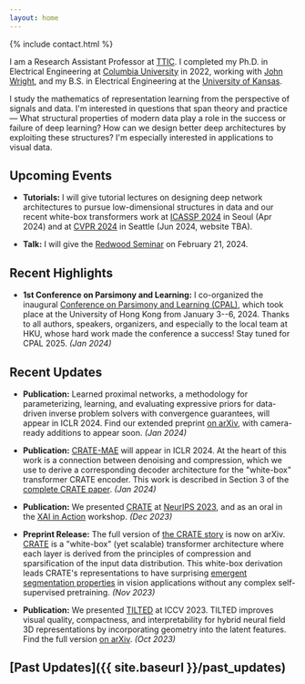 ```yaml
---
layout: home
---
```


{% include contact.html %}

I am a Research Assistant Professor at [TTIC](https://ttic.edu). I completed
my Ph.D. in Electrical Engineering at [Columbia
University](https://ee.columbia.edu) in 2022, working with [John
Wright](http://www.columbia.edu/~jw2966/), and my B.S. in Electrical
Engineering at the [University of Kansas](https://eecs.ku.edu).

I study the mathematics of representation learning from the
perspective of signals and data. I'm interested in questions that span theory
and practice &mdash; What structural properties of modern data play a role in the
success or failure of deep learning? How can we design better deep
architectures by exploiting these structures? I'm especially interested in
applications to visual data.

## Upcoming Events

- **Tutorials:** I will give tutorial lectures on designing deep
  network architectures to pursue low-dimensional structures in data and our
  recent white-box transformers work at [ICASSP
  2024](https://cmsworkshops.com/ICASSP2024/tutorials.php#tut25) in Seoul (Apr 2024) and at [CVPR 2024]() in Seattle (Jun 2024, website TBA).

- **Talk:** I will give the [Redwood
  Seminar](https://redwood.berkeley.edu/seminars/sam-buchanan-feb-2024/) on
  February 21, 2024.

## Recent Highlights

- **1st Conference on Parsimony and Learning:** I co-organized the inaugural [Conference on
  Parsimony and Learning (CPAL)](https://cpal.cc), which took place at the
  University of Hong Kong from January 3--6, 2024. Thanks to all authors,
  speakers, organizers, and especially to the local team at HKU, whose hard
  work made the conference a success! Stay tuned for CPAL 2025. _(Jan 2024)_

## Recent Updates

- **Publication:** Learned proximal networks, a methodology for
  parameterizing, learning, and evaluating expressive priors for data-driven inverse
  problem solvers with convergence guarantees, will appear in ICLR 2024.
  Find our extended preprint [on arXiv](https://arxiv.org/abs/2310.14344), with
  camera-ready additions to appear soon. _(Jan 2024)_

- **Publication:** [CRATE-MAE](https://ma-lab-berkeley.github.io/CRATE/) will
  appear in ICLR 2024. At the heart of this work is a connection between
  denoising and compression, which we use to derive a corresponding decoder
  architecture for the "white-box" transformer CRATE encoder. This work is
  described in Section 3 of the [complete CRATE
  paper](https://arxiv.org/abs/2311.13110). _(Jan 2024)_

- **Publication:** We presented [CRATE](https://ma-lab-berkeley.github.io/CRATE/) at [NeurIPS
  2023](https://neurips.cc/virtual/2023/poster/71567), and as an oral in the
  [XAI in Action](https://neurips.cc/virtual/2023/75163) workshop. _(Dec 2023)_

- **Preprint Release:** The full version of [the CRATE
  story](http://arxiv.org/abs/2311.13110) is now on arXiv.
  [CRATE](https://ma-lab-berkeley.github.io/CRATE/) is a "white-box" (yet
  scalable) transformer architecture where each layer is derived from the
  principles of compression and sparsification of the input data distribution.
  This white-box derivation leads CRATE's representations to have surprising
  [emergent segmentation properties](https://arxiv.org/abs/2308.16271) in
  vision applications without any complex self-supervised pretraining. _(Nov 2023)_

- **Publication:** We presented [TILTED](https://brentyi.github.io/tilted/) at
  ICCV 2023. TILTED improves visual quality, compactness, and interpretability
  for hybrid neural field 3D representations by incorporating geometry into the
  latent features. Find the full version [on arXiv](https://arxiv.org/abs/2308.15461). _(Oct 2023)_

## [Past Updates]({{ site.baseurl }}/past_updates)
